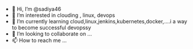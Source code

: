- 👋 Hi, I’m @sadiya46
- 👀 I’m interested in clouding , linux, devops
- 🌱 I’m currently learning cloud,linux,jenkins,kubernetes,docker,....i a way to become successful devopssy
- 💞️ I’m looking to collaborate on ...
- 📫 How to reach me ...

<!---
sadiya46/sadiya46 is a ✨ special ✨ repository because its `README.md` (this file) appears on your GitHub profile.
You can click the Preview link to take a look at your changes.
--->

